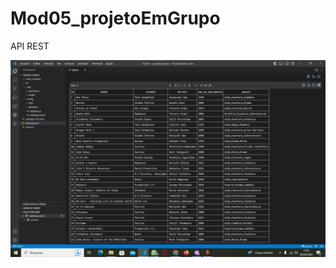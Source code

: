 # Mod05_projetoEmGrupo
API REST 



![](https://github.com/daniloxd2022/Mod05_projetoEmGrupo/blob/b5fc056bf0ce4105f02345558ee87888d7daf868/img/api.jpeg)
